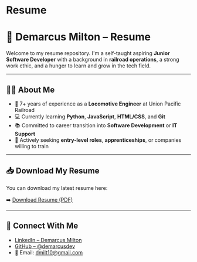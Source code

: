 # Resume
# 📄 Demarcus Milton – Resume

Welcome to my resume repository. I'm a self-taught aspiring **Junior Software Developer** with a background in **railroad operations**, a strong work ethic, and a hunger to learn and grow in the tech field.

---

## 👨‍💻 About Me

- 🚧 7+ years of experience as a **Locomotive Engineer** at Union Pacific Railroad  
- 💻 Currently learning **Python**, **JavaScript**, **HTML/CSS**, and **Git**  
- 📚 Committed to career transition into **Software Development** or **IT Support**  
- 🔎 Actively seeking **entry-level roles**, **apprenticeships**, or companies willing to train  

---

## 📥 Download My Resume

You can download my latest resume here:

➡️ [Download Resume (PDF)](https://github.com/demarcusdev/demarcus-resume/blob/main/Demarcus_Milton_IT_and_Railroad_Resume.pdf)

---

## 🔗 Connect With Me

- [LinkedIn – Demarcus Milton](https://www.linkedin.com/in/demarcus-milton)  
- [GitHub – @demarcusdev](https://github.com/demarcusdev)  
- 📧 Email: dmilt10@gmail.com  